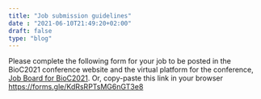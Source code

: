 ```yaml
--- 
title: "Job submission guidelines"
date : "2021-06-10T21:49:20+02:00"
draft: false
type: "blog"
--- 
```


Please complete the following form for your job to be posted in the BioC2021 conference website and the virtual platform for the conference, [Job Board for BioC2021](https://forms.gle/KdRsRPTsMG6nGT3e8). Or, copy-paste this link in your browser https://forms.gle/KdRsRPTsMG6nGT3e8